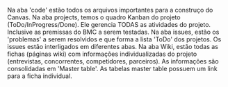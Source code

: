 Na aba 'code' estão todos os arquivos importantes para a construço do Canvas. Na aba projects, temos o quadro Kanban do projeto (ToDo/InProgress/Done). Ele gerencia TODAS as atividades do projeto. Inclusive as premissas do BMC a serem testadas. Na aba issues, estão os 'problemas' a serem resolvidos e que forma a lista 'ToDo' dos projetos. Os issues estão interligados em diferentes abas. Na aba Wiki, estão todas as fichas (páginas wiki) com informações individualizadas do projeto (entrevistas, concorrentes, competidores, parceiros). As informações são consolidadas em 'Master table'. As tabelas master table possuem um link para a ficha individual.
